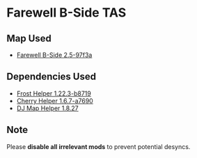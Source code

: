 # Farewell B-Side TAS

## Map Used

* [Farewell B-Side 2.5-97f3a](https://gamebanana.com/dl/513363)  

## Dependencies Used

* [Frost Helper 1.22.3-b8719](https://gamebanana.com/dl/522827)  
* [Cherry Helper 1.6.7-a7690](https://gamebanana.com/dl/520422)  
* [DJ Map Helper 1.8.27](https://gamebanana.com/dl/521728)  

## Note

Please **disable all irrelevant mods** to prevent potential desyncs.  
